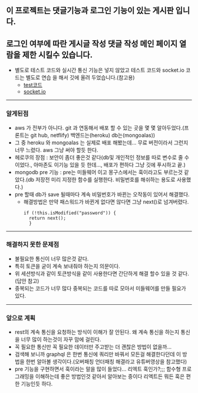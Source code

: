 ## 이 프로젝트는 댓글기능과 로그인 기능이 있는 게시판 입니다.
## 로그인 여부에 따란 게시글 작성 댓글 작성 메인 페이지 열람을 제한 시킬수 있습니다.
- 별도로 테스트 코드와 실시간 통신 기능은 넣지 않았고 테스트 코드와 socket.io  코드는 별도로 연습 을 해서 깃에 올려 두었습니다.(참고용)
  - [test코드](https://github.com/pakjonghun/tddPr)
  - [socket.io](https://github.com/pakjonghun/nodeSocket.Io)


---
### 알게된점
- aws 가 전부가 아니다. git 과 연동해서 배포 할 수 있는 곳을 몇 몇 알아두었다.(프론트는 git hub, netflify) 백엔드는(heroku) db는(mongoalas))
- 그 중 heroku 와 mongoalas 는 실제로 배포 해봤는데... 무료 버전이라서 그런지 너무 느렸다. aws 그냥 써야 할듯 한다.
- 헤로쿠의 장점 : 보안이 좀더 좋은것 같다(db및 개인적인 정보를 따로 변수로 줄 수 이었다., 아마존도 이기능 있을 듯 한데..., 배포가 편하다 그냥 깃에 푸시하고 끝.)
- mongodb pre 기능 : pre는 미들웨어 이고 몽구스에서는 훅이라고도 부르는것 같았다.(db 저장전 미리 지정한 함수를 실행한다. 비밀번호를 해쉬하는 용도로 사용했다.)
- pre 할때 db가 save 될때마다 계속 비밀번호가 바뀐는 오작동이 있어서 해결했다.
  - 해결방법은 만약 패스워드가 바뀐게 없다면 않다면 그냥 next()로 넘겨버렸다.
      ```
      if (!this.isModified("password")) {
        return next();
        }
      ```
---
### 해결하지 못한 문제점
- 불필요한 통신이 너무 많은것 같다.
- 특히 토큰을 굳이 계속 보내줘야 하는지 의문이다.
- 위 세션방식과 같이 토큰방식을 같이 사용한다면 간단하게 해결 할수 있을 것 같다.(답안 참고)
- 중복되는 코드가 너무 많다 중복되는 코드를 따로 모아서 미들웨어를 만들 필요가 있다.

---
### 앞으로 계획
- rest의 계속 통신을 요청하는 방식이 이해가 잘 안된다.  왜 계속 통신을 하는지 통신을 너무 많이 하는것이 자꾸 맘에 걸린다.
- 꼭 필요한 통신만 꼭 필요한 데이터만 주고받는 더 괜찮은 방법이 없을까...
- 검색해 보니까  graphql 은 한번 통신에 쿼리만 바꿔서 모든걸 해결한다던데 이 방법을 한번 알아볼 생각이다.(오버패칭 언더패칭 해결라고 유튜버영상을 참고했다)
- pre 기능을 구현하면서 훅이라는 말을 많이 들었다... 리엑트 훅인가?;;;  함수형 프로그래밍을 이해하는데 좋은 방법인것 같아서 알아보는 중이다 리엑트든 뭐든 훅은 편한 기능인듯 하다.


